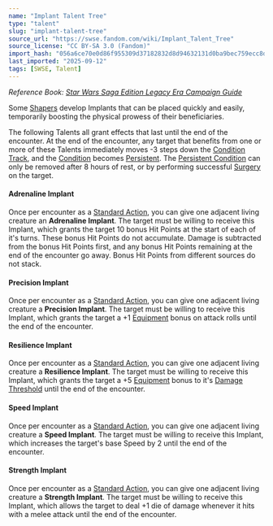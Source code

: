 ```yaml
---
name: "Implant Talent Tree"
type: "talent"
slug: "implant-talent-tree"
source_url: "https://swse.fandom.com/wiki/Implant_Talent_Tree"
source_license: "CC BY-SA 3.0 (Fandom)"
import_hash: "056a6ce70e0d86f955309d37182832d8d94632131d0ba9bec759ecc8d4dcfb12"
last_imported: "2025-09-12"
tags: [SWSE, Talent]
---
```

*Reference Book: [Star Wars Saga Edition Legacy Era Campaign Guide](https://swse.fandom.com/wiki/Star_Wars_Saga_Edition_Legacy_Era_Campaign_Guide)*

Some [Shapers](https://swse.fandom.com/wiki/Shaper) develop Implants that can be placed quickly and easily, temporarily boosting the physical prowess of their beneficiaries.

The following Talents all grant effects that last until the end of the encounter. At the end of the encounter, any target that benefits from one or more of these Talents immediately moves -3 steps down the [Condition Track](https://swse.fandom.com/wiki/Condition_Track), and the [Condition](https://swse.fandom.com/wiki/Condition) becomes [Persistent](https://swse.fandom.com/wiki/Persistent). The [Persistent Condition](https://swse.fandom.com/wiki/Persistent_Condition) can only be removed after 8 hours of rest, or by performing successful [Surgery](https://swse.fandom.com/wiki/Surgery) on the target.

#### **Adrenaline Implant**
Once per encounter as a [Standard Action](https://swse.fandom.com/wiki/Standard_Action), you can give one adjacent living creature an **Adrenaline Implant**. The target must be willing to receive this Implant, which grants the target 10 bonus Hit Points at the start of each of it's turns. These bonus Hit Points do not accumulate. Damage is subtracted from the bonus Hit Points first, and any bonus Hit Points remaining at the end of the encounter go away. Bonus Hit Points from different sources do not stack.

#### **Precision Implant**
Once per encounter as a [Standard Action](https://swse.fandom.com/wiki/Standard_Action), you can give one adjacent living creature a **Precision Implant**. The target must be willing to receive this Implant, which grants the target a +1 [Equipment](https://swse.fandom.com/wiki/Equipment) bonus on attack rolls until the end of the encounter.

#### **Resilience Implant**
Once per encounter as a [Standard Action](https://swse.fandom.com/wiki/Standard_Action), you can give one adjacent living creature a **Resilience Implant**. The target must be willing to receive this Implant, which grants the target a +5 [Equipment](https://swse.fandom.com/wiki/Equipment) bonus to it's [Damage Threshold](https://swse.fandom.com/wiki/Damage_Threshold) until the end of the encounter.

#### **Speed Implant**
Once per encounter as a [Standard Action](https://swse.fandom.com/wiki/Standard_Action), you can give one adjacent living creature a **Speed Implant**. The target must be willing to receive this Implant, which increases the target's base Speed by 2 until the end of the encounter.

#### **Strength Implant**
Once per encounter as a [Standard Action](https://swse.fandom.com/wiki/Standard_Action), you can give one adjacent living creature a **Strength Implant**. The target must be willing to receive this Implant, which allows the target to deal +1 die of damage whenever it hits with a melee attack until the end of the encounter.
